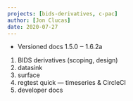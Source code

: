 ```yaml
---
projects: [bids-derivatives, c-pac]
author: [Jon Clucas]
date: 2020-07-27
---
```


- Versioned docs 1.5.0 ‒ 1.6.2a

1. BIDS derivatives (scoping, design)
2. datasink
3. surface
4. regtest quick ― timeseries & CircleCI
5. developer docs
